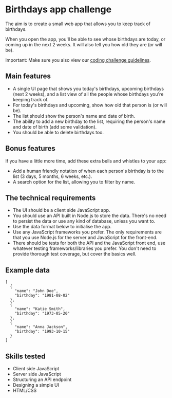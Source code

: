 # Birthdays app challenge

The aim is to create a small web app that allows you to keep track of birthdays.

When you open the app, you'll be able to see whose birthdays are today, or coming up in the next 2 weeks. It will also tell you how old they are (or will be).

Important: Make sure you also view our [coding challenge guidelines](README.md).

## Main features

- A single UI page that shows you today's birthdays, upcoming birthdays (next 2 weeks), and a list view of all the people whose birthdays you're keeping track of.
- For today's birthdays and upcoming, show how old that person is (or will be).
- The list should show the person's name and date of birth.
- The ability to add a new birthday to the list, requiring the person's name and date of birth (add some validation).
- You should be able to delete birthdays too.

## Bonus features

If you have a little more time, add these extra bells and whistles to your app:

- Add a human friendly notation of when each person's birthday is to the list (3 days, 5 months, 6 weeks, etc.).
- A search option for the list, allowing you to filter by name.

## The technical requirements

- The UI should be a client side JavaScript app.
- You should use an API built in Node.js to store the data. There's no need to persist the data or use any kind of database, unless you want to.
- Use the data format below to initialise the app.
- Use any JavaScript frameworks you prefer. The only requirements are that you use Node.js for the server and JavaScript for the front-end.
- There should be tests for both the API and the JavaScript front end, use whatever testing frameworks/libraries you prefer. You don't need to provide thorough test coverage, but cover the basics well.

## Example data

```
[
  {
    "name": "John Doe",
    "birthday": "1981-08-02"
  },
  {
    "name": "Katie Smith",
    "birthday": "1973-05-20"
  },
  {
    "name": "Anna Jackson",
    "birthday": "1993-10-15"
  }
]
```

## Skills tested

- Client side JavaScript
- Server side JavaScript
- Structuring an API endpoint
- Designing a simple UI
- HTML/CSS
